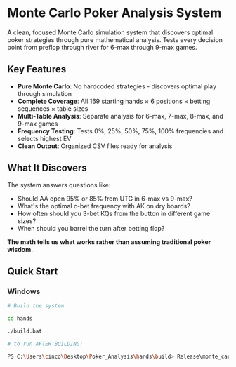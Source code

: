 # Monte Carlo Poker Analysis System

A clean, focused Monte Carlo simulation system that discovers optimal poker strategies through pure mathematical analysis. Tests every decision point from preflop through river for 6-max through 9-max games.

## Key Features

- **Pure Monte Carlo**: No hardcoded strategies - discovers optimal play through simulation
- **Complete Coverage**: All 169 starting hands × 6 positions × betting sequences × table sizes
- **Multi-Table Analysis**: Separate analysis for 6-max, 7-max, 8-max, and 9-max games
- **Frequency Testing**: Tests 0%, 25%, 50%, 75%, 100% frequencies and selects highest EV
- **Clean Output**: Organized CSV files ready for analysis

## What It Discovers

The system answers questions like:
- Should AA open 95% or 85% from UTG in 6-max vs 9-max?
- What's the optimal c-bet frequency with AK on dry boards?
- How often should you 3-bet KQs from the button in different game sizes?
- When should you barrel the turn after betting flop?

**The math tells us what works rather than assuming traditional poker wisdom.**

## Quick Start

### Windows
```bash
# Build the system

cd hands

./build.bat

# to run AFTER BUILDING:

PS C:\Users\cinco\Desktop\Poker_Analysis\hands\build> Release\monte_carlo_poker.exe
